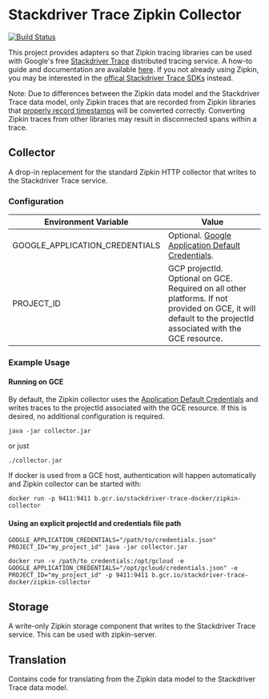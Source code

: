 # Stackdriver Trace Zipkin Collector

[![Build Status](https://travis-ci.org/GoogleCloudPlatform/stackdriver-zipkin.svg?branch=master)](https://travis-ci.org/GoogleCloudPlatform/stackdriver-zipkin)

This project provides adapters so that Zipkin tracing libraries can be used with
Google's free [Stackdriver Trace](https://cloud.google.com/trace/) distributed tracing service. A how-to guide and documentation are available [here](https://cloud.google.com/trace/docs/zipkin). If you not already using Zipkin, you may be interested in the [offical Stackdriver Trace SDKs](https://cloud.google.com/trace/api/) instead.

Note: Due to differences between the Zipkin data model and the Stackdriver Trace data model,
only Zipkin traces that are recorded from Zipkin libraries that
[properly record timestamps](https://github.com/openzipkin/openzipkin.github.io/issues/49)
will be converted correctly. Converting Zipkin traces from other libraries may result in
disconnected spans within a trace.

## Collector
A drop-in replacement for the standard Zipkin HTTP collector that writes to the
Stackdriver Trace service.

### Configuration
|Environment Variable           | Value            |
|-------------------------------|------------------|
|GOOGLE_APPLICATION_CREDENTIALS | Optional. [Google Application Default Credentials](https://developers.google.com/identity/protocols/application-default-credentials). |
|PROJECT_ID                     | GCP projectId. Optional on GCE. Required on all other platforms. If not provided on GCE, it will default to the projectId associated with the GCE resource. |

### Example Usage
#### Running on GCE
By default, the Zipkin collector uses the [Application Default Credentials](https://developers.google.com/identity/protocols/application-default-credentials)
and writes traces to the projectId associated with the GCE resource. If this is desired, no
additional configuration is required.
```
java -jar collector.jar
```
or just
```
./collector.jar
```

If docker is used from a GCE host, authentication will happen automatically and Zipkin collector can be started with:
```
docker run -p 9411:9411 b.gcr.io/stackdriver-trace-docker/zipkin-collector
```


#### Using an explicit projectId and credentials file path
```
GOOGLE_APPLICATION_CREDENTIALS="/path/to/credentials.json" PROJECT_ID="my_project_id" java -jar collector.jar
```
```
docker run -v /path/to_credentials:/opt/gcloud -e GOOGLE_APPLICATION_CREDENTIALS="/opt/gcloud/credentials.json" -e PROJECT_ID="my_project_id" -p 9411:9411 b.gcr.io/stackdriver-trace-docker/zipkin-collector
```

## Storage
A write-only Zipkin storage component that writes to the Stackdriver Trace service. This can be used
with zipkin-server.

## Translation
Contains code for translating from the Zipkin data model to the Stackdriver Trace data model.
